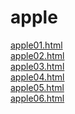 # apple

<a href="https://suzy-suzy.github.io/apple/apple01.html">apple01.html</a><br>
<a href="https://suzy-suzy.github.io/apple/apple02.html">apple02.html</a><br>
<a href="https://suzy-suzy.github.io/apple/apple03.html">apple03.html</a><br>
<a href="https://suzy-suzy.github.io/apple/apple04.html">apple04.html</a><br>
<a href="https://suzy-suzy.github.io/apple/apple05.html">apple05.html</a><br>
<a href="https://suzy-suzy.github.io/apple/apple06.html">apple06.html</a><br>
